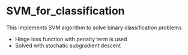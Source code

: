 # SVM_for_classification
This implements SVM algorithm to solve binary classification problems
* Hinge loss function with penalty term is used
* Solved with stochatic subgradient descent
